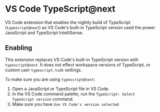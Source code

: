 # VS Code TypeScript@next

VS Code extension that enables the nightly build of TypeScript (`typescript@next`) as VS Code's built-in TypeScript version used the power JavaScript and TypeScript IntelliSense.

## Enabling
This extension replaces VS Code's built-in TypeScript version with `typescript@next`. It does not effect workspace versions of TypeScript, or custom user `typescript.tsdk` settings.

To make sure you are using `typescript@next`:

1. Open a JavaScript or TypeScript file in VS Code.
1. In the VS Code command palette, run the `TypeScript: Select TypeScript version` command.
1. Make sure you have `Use VS Code's version selected`